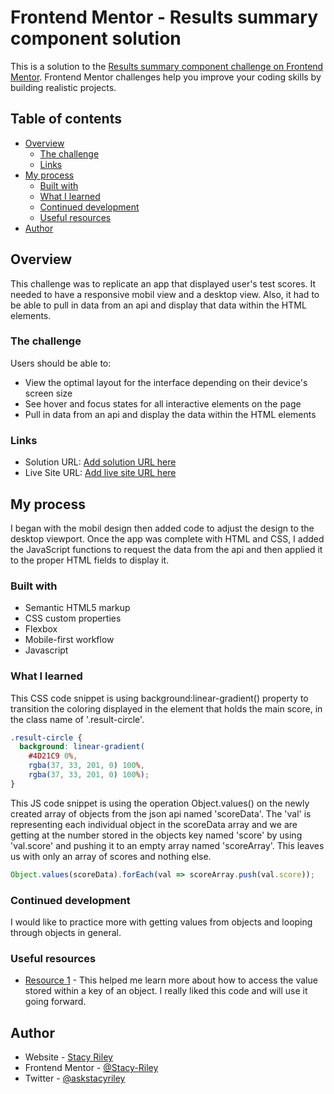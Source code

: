 # Frontend Mentor - Results summary component solution

This is a solution to the [Results summary component challenge on Frontend Mentor](https://www.frontendmentor.io/challenges/results-summary-component-CE_K6s0maV). Frontend Mentor challenges help you improve your coding skills by building realistic projects. 

## Table of contents

- [Overview](#overview)
  - [The challenge](#the-challenge)
  - [Links](#links)
- [My process](#my-process)
  - [Built with](#built-with)
  - [What I learned](#what-i-learned)
  - [Continued development](#continued-development)
  - [Useful resources](#useful-resources)
- [Author](#author)



## Overview
This challenge was to replicate an app that displayed user's test scores. It needed to have a responsive mobil view and a desktop view.  Also, it had to be able to pull in data from an api and display that data within the HTML elements.

### The challenge

Users should be able to:

- View the optimal layout for the interface depending on their device's screen size
- See hover and focus states for all interactive elements on the page
- Pull in data from an api and display the data within the HTML elements

### Links

- Solution URL: [Add solution URL here](https://your-solution-url.com)
- Live Site URL: [Add live site URL here](https://your-live-site-url.com)

## My process
I began with the mobil design then added code to adjust the design to the desktop viewport.  Once the app was complete with HTML and CSS, I added the JavaScript functions to request the data from the api and then applied it to the proper HTML fields to display it.

### Built with

- Semantic HTML5 markup
- CSS custom properties
- Flexbox
- Mobile-first workflow
- Javascript

### What I learned
This CSS code snippet is using background:linear-gradient() property to transition the coloring displayed in the element that holds the main score, in the class name of '.result-circle'.

```css
.result-circle {
  background: linear-gradient(
    #4D21C9 0%, 
    rgba(37, 33, 201, 0) 100%,
    rgba(37, 33, 201, 0) 100%);
}
```
This JS code snippet is using the operation Object.values() on the newly created array of objects from the json api named 'scoreData'. The 'val' is representing each individual object in the scoreData array and we are getting at the number stored in the objects key named 'score' by using 'val.score' and pushing it to an empty array named 'scoreArray'.  This leaves us with only an array of scores and nothing else.

```js
Object.values(scoreData).forEach(val => scoreArray.push(val.score));
```

### Continued development

I would like to practice more with getting values from objects and looping through objects in general.

### Useful resources

- [Resource 1](https://flexiple.com/javascript/loop-through-object-javascript/) - This helped me learn more about how to access the value stored within a key of an object. I really liked this code and will use it going forward.

## Author

- Website - [Stacy Riley](https://www.createdbystacy.com)
- Frontend Mentor - [@Stacy-Riley](https://www.frontendmentor.io/profile/Stacy-Riley)
- Twitter - [@askstacyriley](https://twitter.com/AskStacyRiley)

